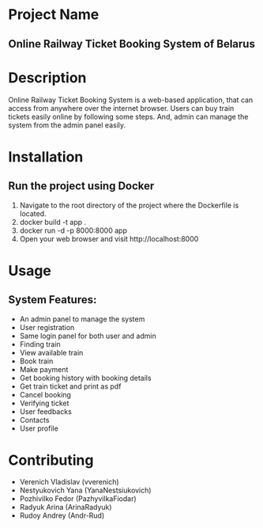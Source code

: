 # Project Name
## Online Railway Ticket Booking System of Belarus

# Description
Online Railway Ticket Booking System is a web-based application, that can access from anywhere over the internet browser. Users can buy train tickets easily online by following some steps. And, admin can manage the system from the admin panel easily.

# Installation
## Run the project using Docker
1. Navigate to the root directory of the project where the Dockerfile is located.
2. docker build -t app .
3. docker run -d -p 8000:8000 app
4. Open your web browser and visit http://localhost:8000

# Usage
## System Features:
* An admin panel to manage the system
* User registration
* Same login panel for both user and admin
* Finding train
* View available train
* Book train
* Make payment
* Get booking history with booking details
* Get train ticket and print as pdf
* Cancel booking
* Verifying ticket
* User feedbacks
* Contacts 
* User profile

# Contributing
* Verenich Vladislav (vverenich)
* Nestyukovich Yana (YanaNestsiukovich)
* Pozhivilko Fedor (PazhyvilkaFiodar)
* Radyuk Arina (ArinaRadyuk)
* Rudoy Andrey (Andr-Rud)
